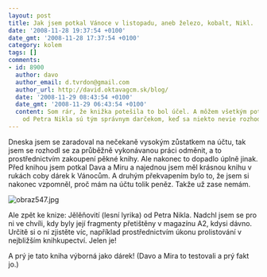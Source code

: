 ```yaml
---
layout: post
title: Jak jsem potkal Vánoce v listopadu, aneb železo, kobalt, Nikl.
date: '2008-11-28 19:37:54 +0100'
date_gmt: '2008-11-28 17:37:54 +0100'
category: kolem
tags: []
comments:
- id: 8900
  author: davo
  author_email: d.tvrdon@gmail.com
  author_url: http://david.oktavagcm.sk/blog/
  date: '2008-11-29 08:43:54 +0100'
  date_gmt: '2008-11-29 06:43:54 +0100'
  content: Som rár, že knižka potešila to bol účel. A môžem všetkým potvrdiť, že knižky
    od Petra Nikla sú tým správnym darčekom, keď sa niekto nevie rozhodnúť..
---
```

<p>Dneska jsem se zaradoval na nečekaně vysokým zůstatkem na účtu, tak jsem se rozhodl se za průběžně vykonávanou práci odměnit, a to prostřednictvím zakoupení pěkné knihy. Ale nakonec to dopadlo úplně jinak. Před knihou jsem potkal Dava a Miru a najednou jsem měl krásnou knihu v rukách coby dárek k Vánocům. A druhým překvapením bylo to, že jsem si nakonec vzpomněl, proč mám na účtu tolik peněz. Takže už zase nemám.</p>
<p><img src='%base_url%/assets/wp-uploads/2008/11/obraz547.jpg' alt='obraz547.jpg' /></p>
<p>Ale zpět ke knize: Jělěňovití (lesní lyrika) od Petra Nikla. Nadchl jsem se pro ni ve chvíli, kdy byly její fragmenty přetištěny v magazínu A2, kdysi dávno. Určitě si o ní zjistěte víc, například prostřednictvím úkonu prolistování v nejbližším knihkupectví. Jelen je!</p>
<p>A prý je tato kniha výborná jako dárek! (Davo a Mira to testovali a prý fakt jo.)</p>
